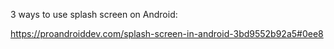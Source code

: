 3 ways to use splash screen on Android:  

https://proandroiddev.com/splash-screen-in-android-3bd9552b92a5#0ee8

